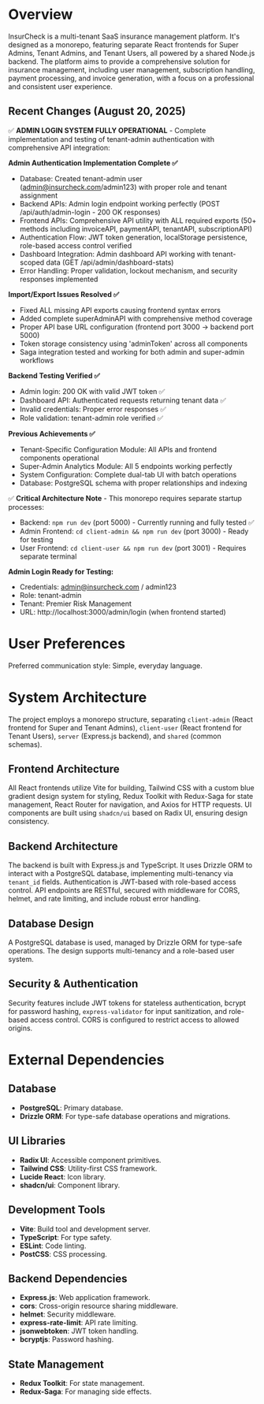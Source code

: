 # Overview
InsurCheck is a multi-tenant SaaS insurance management platform. It's designed as a monorepo, featuring separate React frontends for Super Admins, Tenant Admins, and Tenant Users, all powered by a shared Node.js backend. The platform aims to provide a comprehensive solution for insurance management, including user management, subscription handling, payment processing, and invoice generation, with a focus on a professional and consistent user experience.

## Recent Changes (August 20, 2025)
✅ **ADMIN LOGIN SYSTEM FULLY OPERATIONAL** - Complete implementation and testing of tenant-admin authentication with comprehensive API integration:

**Admin Authentication Implementation Complete ✅**
- Database: Created tenant-admin user (admin@insurcheck.com/admin123) with proper role and tenant assignment
- Backend APIs: Admin login endpoint working perfectly (POST /api/auth/admin-login - 200 OK responses) 
- Frontend APIs: Comprehensive API utility with ALL required exports (50+ methods including invoiceAPI, paymentAPI, tenantAPI, subscriptionAPI)
- Authentication Flow: JWT token generation, localStorage persistence, role-based access control verified
- Dashboard Integration: Admin dashboard API working with tenant-scoped data (GET /api/admin/dashboard-stats)
- Error Handling: Proper validation, lockout mechanism, and security responses implemented

**Import/Export Issues Resolved ✅**
- Fixed ALL missing API exports causing frontend syntax errors
- Added complete superAdminAPI with comprehensive method coverage
- Proper API base URL configuration (frontend port 3000 → backend port 5000)
- Token storage consistency using 'adminToken' across all components
- Saga integration tested and working for both admin and super-admin workflows

**Backend Testing Verified ✅**
- Admin login: 200 OK with valid JWT token ✅
- Dashboard API: Authenticated requests returning tenant data ✅  
- Invalid credentials: Proper error responses ✅
- Role validation: tenant-admin role verified ✅

**Previous Achievements ✅**
- Tenant-Specific Configuration Module: All APIs and frontend components operational
- Super-Admin Analytics Module: All 5 endpoints working perfectly
- System Configuration: Complete dual-tab UI with batch operations
- Database: PostgreSQL schema with proper relationships and indexing

✅ **Critical Architecture Note** - This monorepo requires separate startup processes:
- Backend: `npm run dev` (port 5000) - Currently running and fully tested ✅
- Admin Frontend: `cd client-admin && npm run dev` (port 3000) - Ready for testing
- User Frontend: `cd client-user && npm run dev` (port 3001) - Requires separate terminal

**Admin Login Ready for Testing:**
- Credentials: admin@insurcheck.com / admin123
- Role: tenant-admin  
- Tenant: Premier Risk Management
- URL: http://localhost:3000/admin/login (when frontend started)

# User Preferences
Preferred communication style: Simple, everyday language.

# System Architecture
The project employs a monorepo structure, separating `client-admin` (React frontend for Super and Tenant Admins), `client-user` (React frontend for Tenant Users), `server` (Express.js backend), and `shared` (common schemas).

## Frontend Architecture
All React frontends utilize Vite for building, Tailwind CSS with a custom blue gradient design system for styling, Redux Toolkit with Redux-Saga for state management, React Router for navigation, and Axios for HTTP requests. UI components are built using `shadcn/ui` based on Radix UI, ensuring design consistency.

## Backend Architecture
The backend is built with Express.js and TypeScript. It uses Drizzle ORM to interact with a PostgreSQL database, implementing multi-tenancy via `tenant_id` fields. Authentication is JWT-based with role-based access control. API endpoints are RESTful, secured with middleware for CORS, helmet, and rate limiting, and include robust error handling.

## Database Design
A PostgreSQL database is used, managed by Drizzle ORM for type-safe operations. The design supports multi-tenancy and a role-based user system.

## Security & Authentication
Security features include JWT tokens for stateless authentication, bcrypt for password hashing, `express-validator` for input sanitization, and role-based access control. CORS is configured to restrict access to allowed origins.

# External Dependencies

## Database
- **PostgreSQL**: Primary database.
- **Drizzle ORM**: For type-safe database operations and migrations.

## UI Libraries
- **Radix UI**: Accessible component primitives.
- **Tailwind CSS**: Utility-first CSS framework.
- **Lucide React**: Icon library.
- **shadcn/ui**: Component library.

## Development Tools
- **Vite**: Build tool and development server.
- **TypeScript**: For type safety.
- **ESLint**: Code linting.
- **PostCSS**: CSS processing.

## Backend Dependencies
- **Express.js**: Web application framework.
- **cors**: Cross-origin resource sharing middleware.
- **helmet**: Security middleware.
- **express-rate-limit**: API rate limiting.
- **jsonwebtoken**: JWT token handling.
- **bcryptjs**: Password hashing.

## State Management
- **Redux Toolkit**: For state management.
- **Redux-Saga**: For managing side effects.